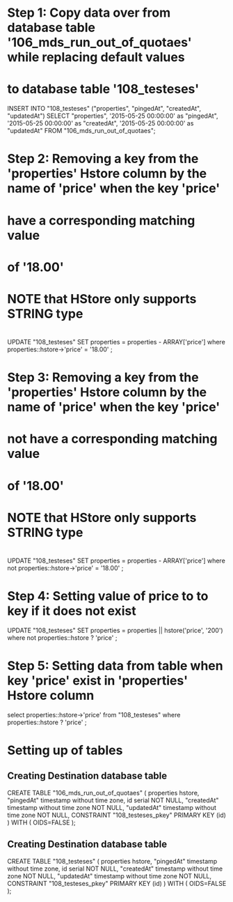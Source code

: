 # Step 1: Copy data over from database table '106_mds_run_out_of_quotaes' while replacing default values
# to database table '108_testeses'
INSERT INTO "108_testeses" ("properties", "pingedAt", "createdAt", "updatedAt")
SELECT 
  "properties",
  '2015-05-25 00:00:00' as "pingedAt",
  '2015-05-25 00:00:00' as "createdAt",
  '2015-05-25 00:00:00' as "updatedAt"
    FROM "106_mds_run_out_of_quotaes";

# Step 2: Removing a key from the 'properties' Hstore column by the name of 'price' when the key 'price' 
#   have a corresponding matching value
#   of '18.00' 
#
# NOTE that HStore only supports STRING type
#
UPDATE "108_testeses" SET 
  properties = properties -  ARRAY['price']
  where properties::hstore->'price' = '18.00'
;

# Step 3: Removing a key from the 'properties' Hstore column by the name of 'price' when the key 'price' 
#   not have a corresponding matching value
#   of '18.00' 
#
# NOTE that HStore only supports STRING type
#
UPDATE "108_testeses" SET 
  properties = properties -  ARRAY['price']
  where not properties::hstore->'price' = '18.00'
;

# Step 4: Setting value of price to  to key if it does not exist
UPDATE "108_testeses" SET 
  properties = properties || hstore('price', '200')
  where not properties::hstore ? 'price' 
;

# Step 5: Setting data from table when key 'price' exist in 'properties' Hstore column
select properties::hstore->'price' from  "108_testeses"
  where properties::hstore ? 'price' 
;


# Setting up of tables
## Creating Destination database table
CREATE TABLE "106_mds_run_out_of_quotaes"
(
  properties hstore,
  "pingedAt" timestamp without time zone,
  id serial NOT NULL,
  "createdAt" timestamp without time zone NOT NULL,
  "updatedAt" timestamp without time zone NOT NULL,
  CONSTRAINT "108_testeses_pkey" PRIMARY KEY (id)
)
WITH (
  OIDS=FALSE
);

## Creating Destination database table
CREATE TABLE "108_testeses"
(
  properties hstore,
  "pingedAt" timestamp without time zone,
  id serial NOT NULL,
  "createdAt" timestamp without time zone NOT NULL,
  "updatedAt" timestamp without time zone NOT NULL,
  CONSTRAINT "108_testeses_pkey" PRIMARY KEY (id)
)
WITH (
  OIDS=FALSE
);